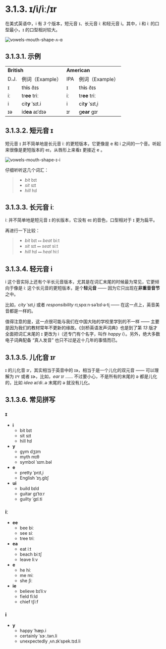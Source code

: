 # 3.1.3. <span class="pho">ɪ</span>/<span class="pho">i</span>/<span class="pho">iː</span>/<span class="pho">ɪr</span>

在美式英语中，<span class="pho">i</span> 有 *3* 个版本，短元音 <span class="pho">ɪ</span>、长元音 <span class="pho">iː</span> 和轻元音 <span class="pho">i</span>。其中，<span class="pho">i</span> 和 <span class="pho">iː</span> 的口型最小，<span class="pho">ɪ</span> 的口型相对较大。

![vowels-mouth-shape-ʌ-ɑ](/images/vowels-mouth-shape-i.svg)

## 3.1.3.1. 示例

<table>
<tbody>
<tr>
<td colspan="2"><strong>British</strong></td>
<td colspan="2"><strong>American</strong></td>
</tr>
<tr>
<td>D.J.</td>
<td>例词（Example）</td>
<td>IPA</td>
<td>例词（Example）</td>
</tr>
<tr>
<td><span class="pho">ɪ</span><span class="speak-word-inline" data-audio-uk-male="/audios/uk_phonetics_sound_ship_2023feb.mp3"></span></td>
<td>th<b>i</b>s <span class="pho alt">ðɪs</span><span class="speak-word-inline" data-audio-uk-female="/audios/this-uk-female.mp3" data-audio-uk-male="/audios/this-uk-male.mp3"></span></td>
<td><span class="pho">ɪ</span><span class="speak-word-inline" data-audio-us-male="/audios/us_phonetics_sound_ship_2023feb.mp3"></span></td>
<td>th<b>i</b>s <span class="pho alt">ðɪs</span><span class="speak-word-inline" data-audio-us-female="/audios/this-us-female.mp3" data-audio-us-male="/audios/this-us-male.mp3"></span></td>
</tr>
<tr>
<td><span class="pho">iː</span><span class="speak-word-inline" data-audio-uk-male="/audios/uk_phonetics_sound_sheep_2023feb.mp3"></span></td>
<td>tr<b>ee</b> <span class="pho alt">triː</span><span class="speak-word-inline" data-audio-uk-female="/audios/tree-uk-female.mp3" data-audio-uk-male="/audios/tree-uk-male.mp3"></span></td>
<td><span class="pho">iː</span><span class="speak-word-inline" data-audio-us-male="/audios/us_phonetics_sound_sheep_2023feb.mp3"></span></td>
<td>tr<b>ee</b> <span class="pho alt">triː</span><span class="speak-word-inline" data-audio-us-female="/audios/tree-us-female.mp3" data-audio-us-male="/audios/tree-us-male.mp3"></span></td>
</tr>
<tr>
<td><span class="pho">i</span><span class="speak-word-inline" data-audio-uk-male="/audios/uk_phonetics_sound_happy_2023feb.mp3"></span></td>
<td>cit<b>y</b> <span class="pho alt">ˈsɪt.i</span><span class="speak-word-inline" data-audio-uk-female="/audios/city-uk-female.mp3" data-audio-uk-male="/audios/city-uk-male.mp3"></span></td>
<td><span class="pho">i<span class="speak-word-inline" data-audio-us-male="/audios/us_phonetics_sound_happy_2023feb.mp3"></span></span></td>
<td>cit<b>y</b> <span class="pho alt">ˈsɪt̬.i</span><span class="speak-word-inline" data-audio-us-female="/audios/city-us-female.mp3" data-audio-us-male="/audios/city-us-male.mp3"></span></td>
</tr>
<tr>
<td><span class="pho">ɪə</span><span class="speak-word-inline" data-audio-uk-male="/audios/uk_phonetics_sound_ear_2023feb.mp3"></span></td>
<td>id<b>ea</b> <span class="pho alt">aɪˈdɪə</span><span class="speak-word-inline" data-audio-uk-female="/audios/idea-uk-female.mp3" data-audio-uk-male="/audios/idea-uk-male.mp3"></span></td>
<td><span class="pho">ɪr</span><span class="speak-word-inline" data-audio-us-male="/audios/us_phonetics_sound_ear_2023feb.mp3"></span></td>
<td>g<b>ear</b> <span class="pho alt">ɡɪr</span><span class="speak-word-inline" data-audio-us-female="/audios/gear-us-female.mp3" data-audio-us-male="/audios/gear-us-male.mp3"></span></td>
</tr>
</tbody>
</table>

## 3.1.3.2. 短元音 <span class="pho">ɪ</span>

短元音 <span class="pho">ɪ</span> 并不简单地是长元音 <span class="pho">iː</span> 的更短版本，它更像是 <span class="pho">e</span> 和 <span class="pho">i</span> 之间的一个音。听起来很像是更短版本的 <span class="pho">eɪ</span>，从唇形上来看<span class="pho">ɪ</span> 更接近 <span class="pho">e</span> 。

![vowels-mouth-shape-ɪ-i](/images/vowels-mouth-shape-ɪ-i.svg)

仔细听听这几个词汇：

> * *bit* <span class="pho alt">bɪt</span><span class="speak-word-inline" data-audio-us-male="/audios/bit-us-male.mp3" data-audio-us-female="/audios/bit-us-female.mp3"></span>
> * *sit* <span class="pho alt">sɪt</span><span class="speak-word-inline" data-audio-us-male="/audios/sit-us-male.mp3" data-audio-us-female="/audios/sit-us-female.mp3"></span>
> * *hill* <span class="pho alt">hɪl</span><span class="speak-word-inline" data-audio-us-male="/audios/hill-us-male.mp3" data-audio-us-female="/audios/hill-us-female.mp3"></span>

## 3.1.3.3. 长元音 <span class="pho">iː</span>

<span class="pho">iː</span> 并不简单地是短元音 <span class="pho">ɪ</span> 的长版本，它没有 <span class="pho">eɪ</span> 的音色，口型相对于 <span class="pho">ɪ</span> 更为扁平。

再进行一下比较：

> * *bit* <span class="pho alt">bɪt</span><span class="speak-word-inline" data-audio-us-male="/audios/bit-us-male.mp3" data-audio-us-female="/audios/bit-us-female.mp3"></span> ⭤ *beat* <span class="pho alt">bi:t</span><span class="speak-word-inline" data-audio-us-male="/audios/beat-us-male.mp3" data-audio-us-female="/audios/beat-us-female.mp3"></span>
> * *sit* <span class="pho alt">sɪt</span><span class="speak-word-inline" data-audio-us-male="/audios/sit-us-male.mp3" data-audio-us-female="/audios/sit-us-female.mp3"></span> ⭤ *seat* <span class="pho alt">si:t</span><span class="speak-word-inline" data-audio-us-male="/audios/seat-us-male.mp3" data-audio-us-female="/audios/seat-us-female.mp3"></span>
> * *hill* <span class="pho alt">hɪl</span><span class="speak-word-inline" data-audio-us-male="/audios/hill-us-male.mp3" data-audio-us-female="/audios/hill-us-female.mp3"></span> ⭤ *heal* <span class="pho alt">hi:l</span><span class="speak-word-inline" data-audio-us-male="/audios/heal-us-male.mp3" data-audio-us-female="/audios/heal-us-female.mp3"></span>

## 3.1.3.4. 轻元音 <span class="pho">i</span>

<span class="pho">i</span> 这个音实际上还有个半长元音版本，尤其是在词汇末尾的时候最为常见，它更倾向于像是 <span class="pho">iː</span> 这个长元音的更短版本，是个**轻元音** —— 因为它只出现在**非重音音节**之中。

比如，*city* <span class="pho alt">ˈsɪt̬.i</span><span class="speak-word-inline" data-audio-us-male="/audios/city-us-male.mp3" data-audio-us-female="/audios/city-us-female.mp3"></span><span class="speak-word-inline" data-audio-uk-male="/audios/city-uk-male.mp3" data-audio-uk-female="/audios/city-uk-female.mp3"></span> 或者 *responsibility* <span class="pho alt">rɪˌspɑːn·səˈbɪl·ə·t̬i</span><span class="speak-word-inline" data-audio-us-male="/audios/responsibility-us-male.mp3" data-audio-us-female="/audios/responsibility-us-female.mp3"></span><span class="speak-word-inline" data-audio-uk-male="/audios/responsibility-uk-male.mp3" data-audio-uk-female="/audios/responsibility-uk-female.mp3"></span> —— 在这一点上，英音美音都是一样的。

值得注意的是，这一点很可能与我们在中国大陆的学校里学到的不一样 —— 主要是因为我们的教材常年不更新的缘故。《剑桥英语发声词典》也是到了第 *13* 版才全面把词汇末尾的 <span class="pho">ɪ</span> 更改为 <span class="pho">i</span>（还专门有个名字，叫作 *happy i*）。另外，绝大多数电子词典配备 “真人发音” 也只不过是近十几年的事情而已。

## 3.1.3.5. 儿化音 <span class="pho">ɪr</span>

<span class="pho">ɪ</span> 的儿化音 <span class="pho">ɪr</span>，其实相当于英音中的 <span class="pho">ɪə</span>，相当于是一个儿化的双元音 —— 可以理解为 <span class="pho">ɪᵊr</span> 或者 <span class="pho">ɪɚ</span>，比如，*ear* <span class="pho alt">ɪr</span> <span class="speak-word-inline" data-audio-us-male="/audios/ear-us-male.mp3" data-audio-us-female="/audios/ear-us-female.mp3"></span>…… 不过要小心，不是所有的末尾的 <span class="pho">ə</span> 都是儿化的，比如 *idea* <span class="pho alt">aɪˈdiː.ə</span> <span class="speak-word-inline" data-audio-us-male="/audios/idea-us-male.mp3" data-audio-us-female="/audios/idea-us-female.mp3"></span> 末尾的 <span class="pho">ə</span> 就没有儿化。 

## 3.1.3.6. 常见拼写

### <span class="pho">ɪ</span>

* **i**
  * bit <span class="pho alt">bɪt</span> <span class="speak-word-inline" data-audio-us-male="/audios/bit-us-male.mp3" data-audio-us-female="/audios/bit-us-female.mp3"></span>
  * sit <span class="pho alt">sɪt</span> <span class="speak-word-inline" data-audio-us-male="/audios/sit-us-male.mp3" data-audio-us-female="/audios/sit-us-female.mp3"></span>
  * hill <span class="pho alt">hɪl</span> <span class="speak-word-inline" data-audio-us-male="/audios/hill-us-male.mp3" data-audio-us-female="/audios/hill-us-female.mp3"></span>
* **y**
  * gym <span class="pho alt">dʒɪm</span> <span class="speak-word-inline" data-audio-us-male="/audios/gym-us-male.mp3" data-audio-us-female="/audios/gym-us-female.mp3"></span>
  * myth <span class="pho alt">mɪθ</span> <span class="speak-word-inline" data-audio-us-male="/audios/myth-us-male.mp3" data-audio-us-female="/audios/myth-us-female.mp3"></span>
  * symbol <span class="pho alt">ˈsɪm.bəl</span> <span class="speak-word-inline" data-audio-us-male="/audios/symbol-us-male.mp3" data-audio-us-female="/audios/symbol-us-female.mp3"></span>
* **e**
  * pretty <span class="pho alt">ˈprɪt̬.i</span> <span class="speak-word-inline" data-audio-us-male="/audios/pretty-us-male.mp3" data-audio-us-female="/audios/pretty-us-female.mp3"></span>
  * English <span class="pho alt">ˈɪŋ.ɡlɪʃ</span> <span class="speak-word-inline" data-audio-us-male="/audios/English-us-male.mp3" data-audio-us-female="/audios/English-us-female.mp3"></span>
* **ui**
  * build <span class="pho alt">bɪld</span> <span class="speak-word-inline" data-audio-us-male="/audios/build-us-male.mp3" data-audio-us-female="/audios/build-us-female.mp3"></span>
  * guitar <span class="pho alt">ɡɪˈtɑːr</span> <span class="speak-word-inline" data-audio-us-male="/audios/guitar-us-male.mp3" data-audio-us-female="/audios/guitar-us-female.mp3"></span>
  * guilty <span class="pho alt">ˈɡɪl.ti</span> <span class="speak-word-inline" data-audio-us-male="/audios/guilty-us-male.mp3" data-audio-us-female="/audios/guilty-us-female.mp3"></span>

### <span class="pho">iː</span>

* **ee**
  * bee <span class="pho alt">biː</span> <span class="speak-word-inline" data-audio-us-male="/audios/bee-us-male.mp3" data-audio-us-female="/audios/bee-us-female.mp3"></span>
  * see <span class="pho alt">siː</span> <span class="speak-word-inline" data-audio-us-male="/audios/see-us-male.mp3" data-audio-us-female="/audios/see-us-female.mp3"></span>
  * tree <span class="pho alt">triː</span> <span class="speak-word-inline" data-audio-us-male="/audios/tree-us-male.mp3" data-audio-us-female="/audios/tree-us-female.mp3"></span>
* **ea**
  * eat <span class="pho alt">iːt</span> <span class="speak-word-inline" data-audio-us-male="/audios/eat-us-male.mp3" data-audio-us-female="/audios/eat-us-female.mp3"></span>
  * beach <span class="pho alt">biːtʃ</span> <span class="speak-word-inline" data-audio-us-male="/audios/beach-us-male.mp3" data-audio-us-female="/audios/beach-us-female.mp3"></span>
  * leave <span class="pho alt">liːv</span> <span class="speak-word-inline" data-audio-us-male="/audios/leave-us-male.mp3" data-audio-us-female="/audios/leave-us-female.mp3"></span>
* **e**
  * he <span class="pho alt">hiː</span> <span class="speak-word-inline" data-audio-us-male="/audios/he-us-male.mp3" data-audio-us-female="/audios/he-us-female.mp3"></span>
  * me <span class="pho alt">miː</span> <span class="speak-word-inline" data-audio-us-male="/audios/me-us-male.mp3" data-audio-us-female="/audios/me-us-female.mp3"></span>
  * she <span class="pho alt">ʃiː</span> <span class="speak-word-inline" data-audio-us-male="/audios/she-us-male.mp3" data-audio-us-female="/audios/she-us-female.mp3"></span>
* **ie**
  * believe <span class="pho alt">bɪˈliːv</span> <span class="speak-word-inline" data-audio-us-male="/audios/believe-us-male.mp3" data-audio-us-female="/audios/believe-us-female.mp3"></span>
  * field <span class="pho alt">fiːld</span> <span class="speak-word-inline" data-audio-us-male="/audios/field-us-male.mp3" data-audio-us-female="/audios/field-us-female.mp3"></span>
  * chief <span class="pho alt">tʃiːf</span> <span class="speak-word-inline" data-audio-us-male="/audios/chief-us-male.mp3" data-audio-us-female="/audios/chief-us-female.mp3"></span>

### <span class="pho">i</span>

* **y**
  * happy <span class="pho alt">ˈhæp.i</span> <span class="speak-word-inline" data-audio-us-male="/audios/happy-us-male.mp3" data-audio-us-female="/audios/happy-us-female.mp3"></span>
  * certainly <span class="pho alt">ˈsɝː.tən.li</span> <span class="speak-word-inline" data-audio-us-male="/audios/certainly-us-male.mp3" data-audio-us-female="/audios/certainly-us-female.mp3"></span>
  * unexpectedly <span class="pho alt">ˌʌn.ɪkˈspek.tɪd.li</span> <span class="speak-word-inline" data-audio-us-male="/audios/unexpectedly-us-male.mp3" data-audio-us-female="/audios/unexpectedly-us-female.mp3"></span>
